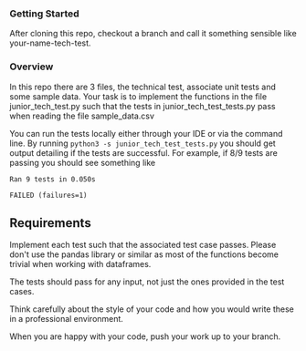 ### Getting Started

After cloning this repo, checkout a branch and call it something sensible like your-name-tech-test.

### Overview
In this repo there are 3 files, the technical test, associate unit tests and some sample data. 
Your task is to implement the functions in the file junior_tech_test.py such that the tests in
junior_tech_test_tests.py pass when reading the file sample_data.csv

You can run the tests locally either through your IDE or via the command line. By running
```python3 -s junior_tech_test_tests.py``` you should get output detailing if the tests are 
successful. For example, if 8/9 tests are passing you should see something like 
```
Ran 9 tests in 0.050s

FAILED (failures=1)
```

## Requirements

Implement each test such that the associated test case passes. Please don't use the pandas library
or similar as most of the functions become trivial when working with dataframes.

The tests should pass for any input, not just the ones provided in the test cases.

Think carefully about the style of your code and how you would write these in a professional environment.

When you are happy with your code, push your work up to your branch.